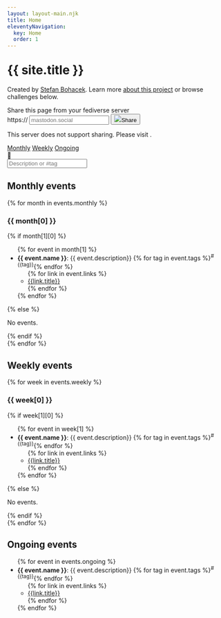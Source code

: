 ```yaml
---
layout: layout-main.njk
title: Home
eleventyNavigation:
  key: Home
  order: 1
---
```


<div class="px-2 px-md-4 py-5 mb-5 bg-body-tertiary rounded-bottom" style="margin-top: -8px;">
  <div class="container-fluid">
    <h1 class="text-body display-5 fw-bold">{{ site.title }}</h1>
    <p class="col-md-8 fs-5">
      Created by <a rel="me" href="https://stefanbohacek.online/@stefan">Stefan Bohacek</a>. Learn more <a href="/about/">about this project</a> or browse challenges below. 
    </p>
    <form class="fsb-prompt">
      <label>Share this page from your fediverse server</label>
      <div class="fsb-input-group mb-3">
        <span class="fsb-input-group-text">https://</span>
        <input required
          type="text"
          name="fediverse-domain"
          placeholder="mastodon.social"
          class="fsb-input fsb-domain"
          aria-label="Server domain">
        <button class="fsb-button"
          type="submit"><img src="https://fediverse-share-button.stefanbohacek.dev/fediverse-share-button/icons/mastodon.svg"
            class="fsb-icon"></span>Share</button>
      </div>
      <p class="fsb-support-note fsb-d-none">This server does not support sharing. Please visit <a
          class="fsb-support-note-link"
          target="_blank"
          href=""></a>.</p>
    </form>
    <link rel="stylesheet" href="https://fediverse-share-button.stefanbohacek.dev/fediverse-share-button/styles.min.css">
    <script src="https://fediverse-share-button.stefanbohacek.dev/fediverse-share-button/script.min.js" defer class="fsb-script"></script>
  </div>
</div>

<div class="btn-toolbar mb-3 sticky-top bg-body px-md-4 py-4" role="toolbar" aria-label="Toolbar with button groups">
  <div id="quicklinks" class="btn-group btn-group-sm me-2" role="group" aria-label="First group">
    <a href="#monthly-events" class="btn btn-outline-secondary">Monthly</a>
    <a href="#weekly-events" class="btn btn-outline-secondary">Weekly</a>
    <a href="#ongoing-events" class="btn btn-outline-secondary">Ongoing</a>
  </div>
  <div class="input-group mt-3 mt-md-0">
    <div class="input-group-text" id="btnGroupAddon">🔎</div>
    <input type="search" id="search-input" type="text" class="form-control" placeholder="Description or #tag">
  </div>
</div>

<div id="monthly-events" class="mt-n5 position-absolute"></div>
<div class="mt-4 px-md-4">
  <h2 class="mt-3 bg-body text-body">Monthly events</h2>
  {% for month in events.monthly %}
  <div id="month-{{ month[0] }}" class="mt-n5 position-absolute"></div>
  <div class="result-section">
    <h3 class="sticky-top text-body bg-body py-2">{{ month[0] }}</h3>
      {% if month[1][0] %}
        <ul>
          {% for event in month[1] %}
          <li class="result-item">
            <strong>{{ event.name }}</strong>: {{ event.description}}
            {% for tag in event.tags %}<sup role="button" class="tag-badge z-0 badge rounded-pill text-bg-info me-1">#{{tag}}</sup>{% endfor %}
            <ul>{% for link in event.links %}<li><a href="{{link.url}}">{{link.title}}</a></li>{% endfor %}</ul>
            <div class="mt-3">
              <add-to-calendar-button
                name="{{ event.name }}"
                description="{{ event.description}}[br]{% for link in event.links %}[br]- {{link.url}}{% endfor %}"
                location="{{ event.links[0].url }}"
                startDate="{{ event.start_date }}"
                endDate="{{ event.end_date }}"
                recurrence="yearly"
                options="'Apple', 'Google', 'iCal', 'Microsoft365', 'MicrosoftTeams', 'Outlook.com', 'Yahoo'"
                size="1"
                hideCheckmark="true"
              ></add-to-calendar-button>
            </div>
          </li>
          {% endfor %}
        </ul>
      {% else %}
        <p class="text-secondary result-item">No events.</p>
      {% endif %}
  </div>
  {% endfor %}
</div>
<div id="weekly-events" class="mt-n5 position-absolute"></div>
<div class="mt-4 px-md-4">
<h2 class="mt-3 text-body bg-body">Weekly events</h2>
  {% for week in events.weekly %}
  <div id="day-{{ week[0] }}" class="mt-n5 position-absolute"></div>
  <div class="result-section">
    <h3 class="sticky-top text-body bg-body py-2">{{ week[0] }}</h3>
      {% if week[1][0] %}
        <ul>
          {% for event in week[1] %}
          <li class="result-item">
            <strong>{{ event.name }}</strong>: {{ event.description}}
            {% for tag in event.tags %}<sup role="button" class="tag-badge z-0 badge rounded-pill text-bg-info me-1">#{{tag}}</sup>{% endfor %}
            <ul>{% for link in event.links %}<li><a href="{{link.url}}">{{link.title}}</a></li>{% endfor %}</ul>
            <div class="mt-3">
              <add-to-calendar-button
                name="{{ event.name }}"
                description="{{ event.description}}[br]{% for link in event.links %}[br]- {{link.url}}{% endfor %}"
                location="{{ event.links[0].url }}"
                startDate="{{ event.start_date }}"
                endDate="{{ event.end_date }}"
                recurrence="weekly"
                options="'Apple', 'Google', 'iCal', 'Microsoft365', 'MicrosoftTeams', 'Outlook.com', 'Yahoo'"
                size="1"
                hideCheckmark="true"
              ></add-to-calendar-button>
            </div>
          </li>
          {% endfor %}
        </ul>
      {% else %}
        <p class="text-secondary result-item">No events.</p>
      {% endif %}    
  </div>
  {% endfor %}
</div>
<div id="ongoing-events" class="mt-n5 position-absolute"></div>
<div class="mt-4 px-md-4">
  <h2 class="mt-5 text-body">Ongoing events</h2>
    <div class="result-section">
      <ul>
        {% for event in events.ongoing %}
        <li class="result-item">
          <strong>{{ event.name }}</strong>: {{ event.description}}
          {% for tag in event.tags %}<sup role="button" class="tag-badge z-0 badge rounded-pill text-bg-info me-1">#{{tag}}</sup>{% endfor %}
          <ul>{% for link in event.links %}<li><a href="{{link.url}}">{{link.title}}</a></li>{% endfor %}</ul>
        </li>
        {% endfor %}
      </ul>
    </div>
  </div>
</div>
<script src="https://cdn.jsdelivr.net/npm/add-to-calendar-button@2" async defer></script>
